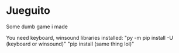 # Jueguito
Some dumb game i made

You need keyboard, winsound libraries installed:
"py -m pip install -U (keyboard or winsound)"
"pip install (same thing lol)"
